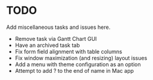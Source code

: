 # TODO

Add miscellaneous tasks and issues here.

- Remove task via Gantt Chart GUI
- Have an archived task tab
- Fix form field alignment with table columns
- Fix window maximization (and resizing) layout issues
- Add a menu with theme configuration as an option
- Attempt to add ? to the end of name in Mac app
